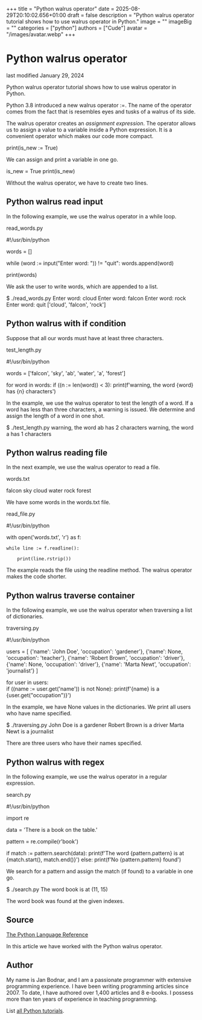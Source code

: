 +++
title = "Python walrus operator"
date = 2025-08-29T20:10:02.656+01:00
draft = false
description = "Python walrus operator tutorial shows how to use walrus operator in Python."
image = ""
imageBig = ""
categories = ["python"]
authors = ["Cude"]
avatar = "/images/avatar.webp"
+++

# Python walrus operator

last modified January 29, 2024

Python walrus operator tutorial shows how to use walrus operator in Python.

Python 3.8 introduced a new walrus operator :=. The name of the 
operator comes from the fact that is resembles eyes and tusks of a walrus of 
its side.

The walrus operator creates an *assignment expression*. The operator 
allows us to assign a value to a variable inside a Python expression. It is a
convenient operator which makes our code more compact.

print(is_new := True)

We can assign and print a variable in one go.

is_new = True
print(is_new)

Without the walrus operator, we have to create two lines. 

## Python walrus read input

In the following example, we use the walrus operator in a while loop.

read_words.py
  

#!/usr/bin/python

words = []

while (word := input("Enter word: ")) != "quit":
    words.append(word)

print(words)

We ask the user to write words, which are appended to a list. 

$ ./read_words.py
Enter word: cloud
Enter word: falcon
Enter word: rock
Enter word: quit
['cloud', 'falcon', 'rock']

## Python walrus with if condition

Suppose that all our words must have at least three characters.

test_length.py
  

#!/usr/bin/python

words = ['falcon', 'sky', 'ab', 'water', 'a', 'forest']

for word in words:
    if ((n := len(word)) &lt; 3):
        print(f'warning, the word {word} has {n} characters')

In the example, we use the walrus operator to test the length of a word. 
If a word has less than three characters, a warning is issued. We determine 
and assign the length of a word in one shot.

$ ./test_length.py
warning, the word ab has 2 characters
warning, the word a has 1 characters

## Python walrus reading file

In the next example, we use the walrus operator to read a file. 

words.txt
  

falcon
sky
cloud
water
rock
forest

We have some words in the words.txt file.

read_file.py
  

#!/usr/bin/python

with open('words.txt', 'r') as f:

    while line := f.readline():

        print(line.rstrip())

The example reads the file using the readline method. 
The walrus operator makes the code shorter.

## Python walrus traverse container

In the following example, we use the walrus operator when traversing a list of 
dictionaries.

traversing.py
  

#!/usr/bin/python

users = [ 
    {'name': 'John Doe', 'occupation': 'gardener'},
    {'name': None, 'occupation': 'teacher'}, 
    {'name': 'Robert Brown', 'occupation': 'driver'}, 
    {'name': None, 'occupation': 'driver'}, 
    {'name': 'Marta Newt', 'occupation': 'journalist'} 
] 
  
for user in users:  
    if ((name := user.get('name')) is not None): 
        print(f'{name} is a {user.get("occupation")}') 

In the example, we have None values in the dictionaries. We 
print all users who have name specified.

$ ./traversing.py
John Doe is a gardener
Robert Brown is a driver
Marta Newt is a journalist

There are three users who have their names specified.

## Python walrus with regex

In the following example, we use the walrus operator in a regular expression.

search.py
  

#!/usr/bin/python

import re

data = 'There is a book on the table.'

pattern = re.compile(r'book')

if match := pattern.search(data):
    print(f'The word {pattern.pattern} is at {match.start(), match.end()}') 
else:
    print(f'No {pattern.pattern} found')

We search for a pattern and assign the match (if found) to a variable in one go.

$ ./search.py
The word book is at (11, 15)

The word book was found at the given indexes.

## Source

[The Python Language Reference](https://docs.python.org/3/reference/index.html)

In this article we have worked with the Python walrus operator.

## Author

My name is Jan Bodnar, and I am a passionate programmer with extensive
programming experience. I have been writing programming articles since 2007.
To date, I have authored over 1,400 articles and 8 e-books. I possess more
than ten years of experience in teaching programming.

List [all Python tutorials](/python/).